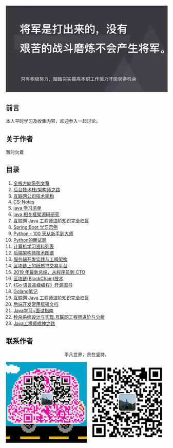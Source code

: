 ![image](./img/timg.jpg)
<br>

## 前言

本人平时学习及收集内容，欢迎参入一起讨论。

## 关于作者

暂时欠着

## 目录

1. [全栈方向系列文章](https://github.com/pkwenda/Blog)
1. [后台技术栈/架构师之路](https://github.com/frank-lam/fullstack-tutorial)
1. [互联网公司技术架构](https://github.com/davideuler/architecture.of.internet-product)
1. [CS-Notes](https://github.com/CyC2018/CS-Notes)
1. [java 学习清单](https://github.com/crossoverJie/JCSprout)
1. [java 相关框架源码研究](https://github.com/YunaiV/Blog)
1. [互联网 Java 工程师进阶知识完全扫盲](https://github.com/doocs/advanced-java)
1. [Spring Boot 学习示例](https://github.com/ityouknow/spring-boot-examples)
1. [Python - 100 天从新手到大师](https://github.com/jackfrued/Python-100-Days)
2. [Python的面试题](https://github.com/taizilongxu/interview_python)
3. [计算机学习资料列表](https://github.com/NGLSL/learning-material-list)
4. [后端架构师技术图谱](https://github.com/xingshaocheng/architect-awesome)
5. [服务端开发实践与工程架构](https://github.com/wx-chevalier/Backend-Series)
6. [区块链上的纸质书交易平台](https://github.com/b3log/chainbook)
7. [2019 年最新总结，从程序员到 CTO](https://github.com/0voice/from_coder_to_expert)
8. [区块链(BlockChain)技术](https://github.com/chaozh/awesome-blockchain-cn)
9. [《Go 语言高级编程》开源图书](https://github.com/chai2010/advanced-go-programming-book) 
10. [Golang笔记](https://github.com/overnote/golang)
11. [互联网 Java 工程师进阶知识完全扫盲](https://github.com/doocs/advanced-java)
12. [后端开发常用框架文档](https://github.com/docs4dev/docs4dev)
13. [Java学习+面试指南](https://github.com/Snailclimb/JavaGuide)
14. [秒杀系统设计与实现.互联网工程师进阶与分析](https://github.com/qiurunze123/miaosha)
15. [Java工程师成神之路](https://github.com/hollischuang/toBeTopJavaer)

## 联系作者

<div align="center">
    <p>
        平凡世界，贵在坚持。
    </p>
    <img src="./img/contact.png" />
</div>
